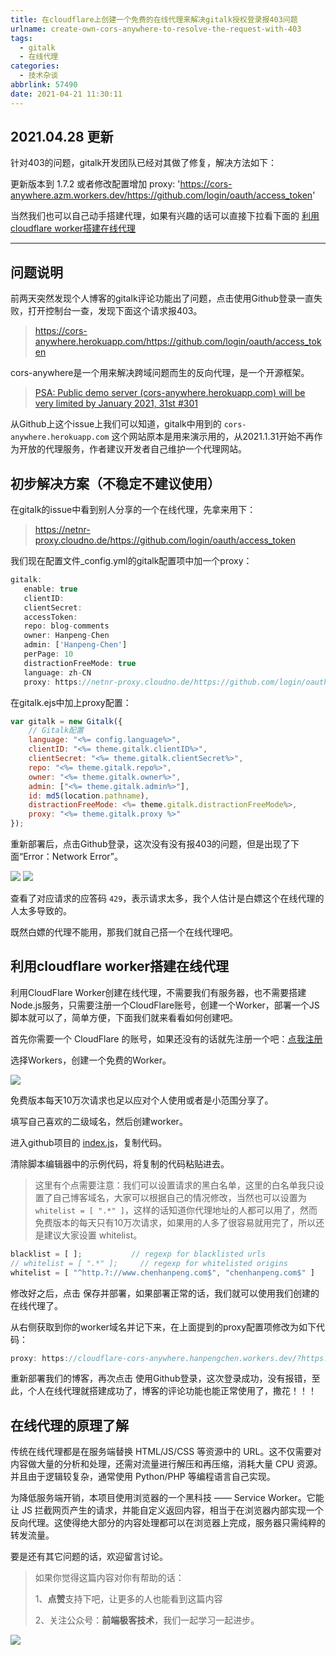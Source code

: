 ```yaml
---
title: 在cloudflare上创建一个免费的在线代理来解决gitalk授权登录报403问题
urlname: create-own-cors-anywhere-to-resolve-the-request-with-403
tags:
  - gitalk
  - 在线代理
categories:
  - 技术杂谈
abbrlink: 57490
date: 2021-04-21 11:30:11
---
```


## 2021.04.28 更新
针对403的问题，gitalk开发团队已经对其做了修复，解决方法如下：

更新版本到 1.7.2 或者修改配置增加 proxy: 'https://cors-anywhere.azm.workers.dev/https://github.com/login/oauth/access_token'

当然我们也可以自己动手搭建代理，如果有兴趣的话可以直接下拉看下面的 [利用cloudflare worker搭建在线代理](#create-cors-by-self)

---

## 问题说明
前两天突然发现个人博客的gitalk评论功能出了问题，点击使用Github登录一直失败，打开控制台一查，发现下面这个请求报403。

> https://cors-anywhere.herokuapp.com/https://github.com/login/oauth/access_token

cors-anywhere是一个用来解决跨域问题而生的反向代理，是一个开源框架。

> [PSA: Public demo server (cors-anywhere.herokuapp.com) will be very limited by January 2021, 31st #301](https://github.com/Rob--W/cors-anywhere/issues/301)

从Github上这个issue上我们可以知道，gitalk中用到的 `cors-anywhere.herokuapp.com` 这个网站原本是用来演示用的，从2021.1.31开始不再作为开放的代理服务，作者建议开发者自己维护一个代理网站。

## 初步解决方案（不稳定不建议使用）

在gitalk的issue中看到别人分享的一个在线代理，先拿来用下：

> https://netnr-proxy.cloudno.de/https://github.com/login/oauth/access_token

我们现在配置文件_config.yml的gitalk配置项中加一个proxy：
```js
gitalk:
   enable: true
   clientID: 
   clientSecret: 
   accessToken: 
   repo: blog-comments
   owner: Hanpeng-Chen
   admin: ['Hanpeng-Chen']
   perPage: 10
   distractionFreeMode: true
   language: zh-CN
   proxy: https://netnr-proxy.cloudno.de/https://github.com/login/oauth/access_token
```

在gitalk.ejs中加上proxy配置：
```js
var gitalk = new Gitalk({
    // Gitalk配置
    language: "<%= config.language%>",
    clientID: "<%= theme.gitalk.clientID%>",
    clientSecret: "<%= theme.gitalk.clientSecret%>",
    repo: "<%= theme.gitalk.repo%>",
    owner: "<%= theme.gitalk.owner%>",
    admin: ["<%= theme.gitalk.admin%>"],
    id: md5(location.pathname),
    distractionFreeMode: <%= theme.gitalk.distractionFreeMode%>,
    proxy: "<%= theme.gitalk.proxy %>"
});
```

重新部署后，点击Github登录，这次没有没有报403的问题，但是出现了下面“Error：Network Error”。

![](https://gitee.com/HanpengChen/blog-images/raw/master/blogImages/2021/summer/20210421101906.png)
![](https://gitee.com/HanpengChen/blog-images/raw/master/blogImages/2021/summer/20210421102116.png)

查看了对应请求的应答码 `429`，表示请求太多，我个人估计是白嫖这个在线代理的人太多导致的。

既然白嫖的代理不能用，那我们就自己搭一个在线代理吧。

<div id="create-cors-by-self"></div>

## 利用cloudflare worker搭建在线代理

利用CloudFlare Worker创建在线代理，不需要我们有服务器，也不需要搭建Node.js服务，只需要注册一个CloudFlare账号，创建一个Worker，部署一个JS脚本就可以了，简单方便，下面我们就来看看如何创建吧。


首先你需要一个 CloudFlare 的账号，如果还没有的话就先注册一个吧：[点我注册](https://dash.cloudflare.com/)

选择Workers，创建一个免费的Worker。

![](https://gitee.com/HanpengChen/blog-images/raw/master/blogImages/2021/summer/20210421095610.png)

免费版本每天10万次请求也足以应对个人使用或者是小范围分享了。

填写自己喜欢的二级域名，然后创建worker。

进入github项目的 [index.js](https://github.com/Hanpeng-Chen/cloudflare-cors-anywhere/blob/master/index.js)，复制代码。

清除脚本编辑器中的示例代码，将复制的代码粘贴进去。

> 这里有个点需要注意：我们可以设置请求的黑白名单，这里的白名单我只设置了自己博客域名，大家可以根据自己的情况修改，当然也可以设置为`whitelist = [ ".*" ]`，这样的话知道你代理地址的人都可以用了，然而免费版本的每天只有10万次请求，如果用的人多了很容易就用完了，所以还是建议大家设置 whitelist。

```js
blacklist = [ ];           // regexp for blacklisted urls
// whitelist = [ ".*" ];     // regexp for whitelisted origins
whitelist = [ "^http.?://www.chenhanpeng.com$", "chenhanpeng.com$" ]
```

修改好之后，点击 保存并部署，如果部署正常的话，我们就可以使用我们创建的在线代理了。

从右侧获取到你的worker域名并记下来，在上面提到的proxy配置项修改为如下代码：

```js
proxy: https://cloudflare-cors-anywhere.hanpengchen.workers.dev/?https://github.com/login/oauth/access_token
```

重新部署我们的博客，再次点击 使用Github登录，这次登录成功，没有报错，至此，个人在线代理就搭建成功了，博客的评论功能也能正常使用了，撒花！！！


## 在线代理的原理了解
传统在线代理都是在服务端替换 HTML/JS/CSS 等资源中的 URL。这不仅需要对内容做大量的分析和处理，还需对流量进行解压和再压缩，消耗大量 CPU 资源。并且由于逻辑较复杂，通常使用 Python/PHP 等编程语言自己实现。

为降低服务端开销，本项目使用浏览器的一个黑科技 —— Service Worker。它能让 JS 拦截网页产生的请求，并能自定义返回内容，相当于在浏览器内部实现一个反向代理。这使得绝大部分的内容处理都可以在浏览器上完成，服务器只需纯粹的转发流量。


要是还有其它问题的话，欢迎留言讨论。

> 如果你觉得这篇内容对你有帮助的话：
>
> 1、**点赞**支持下吧，让更多的人也能看到这篇内容
>
> 2、关注公众号：**前端极客技术**，我们一起学习一起进步。


![](https://gitee.com/HanpengChen/blog-images/raw/master/%E5%89%8D%E7%AB%AF%E6%9E%81%E5%AE%A2%E6%8A%80%E6%9C%AF%E4%BA%8C%E7%BB%B4%E7%A0%81.png)